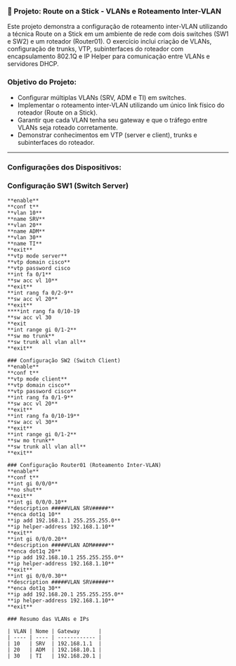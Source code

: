  ### 📂 Projeto: Route on a Stick - VLANs e Roteamento Inter-VLAN


Este projeto demonstra a configuração de roteamento inter-VLAN utilizando a técnica Route on a Stick em um ambiente de rede com dois switches (SW1 e SW2) e um roteador (Router01). O exercício inclui criação de VLANs, configuração de trunks, VTP, subinterfaces do roteador com encapsulamento 802.1Q e IP Helper para comunicação entre VLANs e servidores DHCP.

### Objetivo do Projeto:
- Configurar múltiplas VLANs (SRV, ADM e TI) em switches.
- Implementar o roteamento inter-VLAN utilizando um único link físico do roteador (Route on a Stick).
- Garantir que cada VLAN tenha seu gateway e que o tráfego entre VLANs seja roteado corretamente.
- Demonstrar conhecimentos em VTP (server e client), trunks e subinterfaces do roteador.

---
### Configurações dos Dispositivos:

### Configuração SW1 (Switch Server)
```text
**enable**
**conf t**
**vlan 10**
**name SRV**
**vlan 20**
**name ADM**
**vlan 30**
**name TI**
**exit**
**vtp mode server**
**vtp domain cisco**
**vtp password cisco
**int fa 0/1**
**sw acc vl 10**
**exit**
**int rang fa 0/2-9**
**sw acc vl 20**
**exit**
****int rang fa 0/10-19
**sw acc vl 30
**exit
**int range gi 0/1-2**
**sw mo trunk**
**sw trunk all vlan all**
**exit**

### Configuração SW2 (Switch Client)
**enable**
**conf t**
**vtp mode client**
**vtp domain cisco**
**vtp password cisco**
**int rang fa 0/1-9**
**sw acc vl 20**
**exit**
**int rang fa 0/10-19**
**sw acc vl 30**
**exit**
**int range gi 0/1-2**
**sw mo trunk**
**sw trunk all vlan all**
**exit**

### Configuração Router01 (Roteamento Inter-VLAN)
**enable**
**conf t**
**int gi 0/0/0**
**no shut**
**exit**
**int gi 0/0/0.10**
**description #####VLAN SRV#####**
**enca dot1q 10**
**ip add 192.168.1.1 255.255.255.0**
**ip helper-address 192.168.1.10**
**exit**
**int gi 0/0/0.20**
**description #####VLAN ADM#####**
**enca dot1q 20**
**ip add 192.168.10.1 255.255.255.0**
**ip helper-address 192.168.1.10**
**exit**
**int gi 0/0/0.30**
**description #####VLAN SRV#####**
**enca dot1q 30**
**ip add 192.168.20.1 255.255.255.0**
**ip helper-address 192.168.1.10**
**exit**

### Resumo das VLANs e IPs

| VLAN | Nome | Gateway      |
| ---- | ---- | ------------ |
| 10   | SRV  | 192.168.1.1  |
| 20   | ADM  | 192.168.10.1 |
| 30   | TI   | 192.168.20.1 |


